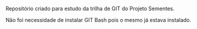 Repositório  criado para estudo da trilha de GIT do Projeto Sementes.

Não foi necessidade de instalar GIT Bash pois o mesmo já estava instalado.